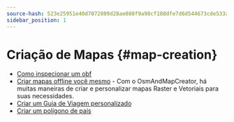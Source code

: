 ```yaml
---
source-hash: 523e25951e40d7072809d28ae080f9a98cf188dfe7d6d544673cde533a4315c9
sidebar_position: 1
---
```


# Criação de Mapas {#map-creation}

* [Como inspecionar um obf](./how-to-inspect-an-obf.md)
* [Criar mapas offline você mesmo](./create-offline-maps-yourself.md) - Com o OsmAndMapCreator, há muitas maneiras de criar e personalizar mapas Raster e Vetoriais para suas necessidades.
* [Criar um Guia de Viagem personalizado](create_travel_guide.md)
* [Criar um polígono de país](./creating-a-country-polygon.md)